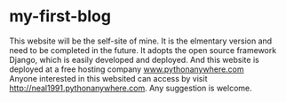 # my-first-blog
This website will be the self-site of mine. It is the elmentary version and need to be completed in the future. It adopts the open source 
framework Django, which is easily developed and deployed. And this website is deployed at a free hosting company www.pythonanywhere.com  
Anyone interested in this websited can access by visit http://neal1991.pythonanywhere.com. Any suggestion is welcome.
